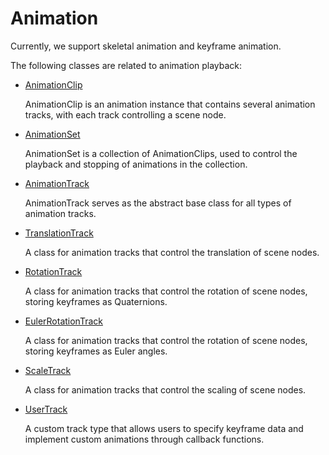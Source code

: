 # Animation

Currently, we support skeletal animation and keyframe animation. 

The following classes are related to animation playback:

- [AnimationClip](/doc/markdown/./scene.animationclip)

  AnimationClip is an animation instance that contains several animation tracks, with each track controlling a scene node.

- [AnimationSet](/doc/markdown/./scene.animationset)

  AnimationSet is a collection of AnimationClips, used to control the playback and stopping of animations in the collection.

- [AnimationTrack](/doc/markdown/./scene.animationtrack)

  AnimationTrack serves as the abstract base class for all types of animation tracks.

- [TranslationTrack](/doc/markdown/./scene.translationtrack)

  A class for animation tracks that control the translation of scene nodes.

- [RotationTrack](/doc/markdown/./scene.rotationtrack)

  A class for animation tracks that control the rotation of scene nodes, storing keyframes as Quaternions.

- [EulerRotationTrack](/doc/markdown/./scene.eulerrotationtrack)

  A class for animation tracks that control the rotation of scene nodes, storing keyframes as Euler angles.

- [ScaleTrack](/doc/markdown/./scene.scaletrack)

  A class for animation tracks that control the scaling of scene nodes.

- [UserTrack](/doc/markdown/./scene.usertrack)

  A custom track type that allows users to specify keyframe data and implement custom animations through callback functions.

